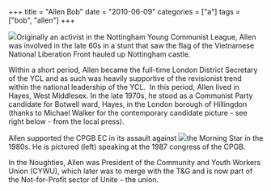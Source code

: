 +++
title = "Allen Bob"
date = "2010-06-09"
categories = ["a"]
tags = ["bob", "allen"]
+++

![](https://grahamstevenson.me.uk/wp-content/uploads/2019/05/allen-bob-hayes-1.jpg)Originally an activist in the Nottingham Young Communist League, Allen was involved in the late 60s in a stunt that saw the flag of the Vietnamese National Liberation Front hauled up Nottingham castle.

Within a short period, Allen became the full-time London District Secretary of the YCL and as such was heavily supportive of the revisionist trend within the national leadership of the YCL.  In this period, Allen lived in Hayes, West Middlesex. In the late 1970s, he stood as a Communist Party candidate for Botwell ward, Hayes, in the London borough of Hillingdon (thanks to Michael Walker for the contemporary candidate picture - see right below - from the local press). 

Allen supported the CPGB EC in its assault against ![](https://grahamstevenson.me.uk/wp-content/uploads/2019/05/Allen-Bob-CPGB-cong-1987.jpg)the Morning Star in the 1980s. He is pictured (left) speaking at the 1987 congress of the CPGB. 

In the Noughties, Allen was President of the Community and Youth Workers Union (CYWU), which later was to merge with the T&G and is now part of the Not-for-Profit sector of Unite – the union.
